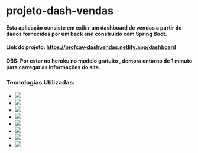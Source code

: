 # projeto-dash-vendas
#### Esta aplicação consiste em exibir um dashboard de vendas a partir de dados fornecidos por um back end construído com Spring Boot.

#### Link do projeto: https://profcav-dashvendas.netlify.app/dashboard

#### OBS: Por estar no heroku no modelo gratuito , demora entorno de 1 minuto para carregar as informações do site.

### Tecnologias Utilizadas:
 - <img src="https://img.shields.io/badge/React-20232A?style=for-the-badge&logo=react&logoColor=61DAFB" />
 - <img src="https://img.shields.io/badge/Bootstrap-563D7C?style=for-the-badge&logo=bootstrap&logoColor=white" />
 - <img src="https://img.shields.io/badge/CSS3-1572B6?style=for-the-badge&logo=css3&logoColor=white" />
 - <img src="https://img.shields.io/badge/Spring-6DB33F?style=for-the-badge&logo=spring&logoColor=white" />
 - <img src="https://img.shields.io/badge/PostgreSQL-316192?style=for-the-badge&logo=postgresql&logoColor=white" />
 - <img src="https://img.shields.io/badge/Postman-FF6C37?style=for-the-badge&logo=Postman&logoColor=white"/>
 - <img src="https://img.shields.io/badge/Heroku-430098?style=for-the-badge&logo=heroku&logoColor=white" />
- <img src="https://img.shields.io/badge/Netlify-00C7B7?style=for-the-badge&logo=netlify&logoColor=white" />
